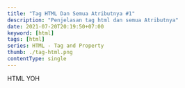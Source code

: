 ```yaml
---
title: "Tag HTML Dan Semua Atributnya #1"
description: "Penjelasan tag html dan semua Atributnya"
date: 2021-07-20T20:19:50+07:00
keyword: [html]
tags: [html]
series: HTML - Tag and Property
thumb: ./tag-html.png
contentType: single
---
```


HTML YOH